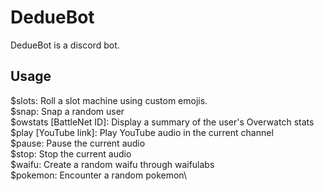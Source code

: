 # DedueBot

DedueBot is a discord bot.

## Usage

$slots: Roll a slot machine using custom emojis. \
$snap: Snap a random user \
$owstats [BattleNet ID]: Display a summary of the user's Overwatch stats \
$play [YouTube link]: Play YouTube audio in the current channel\
$pause: Pause the current audio\
$stop: Stop the current audio\
$waifu: Create a random waifu through waifulabs\
$pokemon: Encounter a random pokemon\
